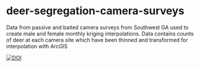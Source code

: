# deer-segregation-camera-surveys
Data from passive and baited camera surveys from Southwest GA used to create male and female monthly kriging interpolations.  Data contains counts of deer at each camera site which have been thinned and transformed for interpolation with ArcGIS

[![DOI](https://zenodo.org/badge/386705993.svg)](https://zenodo.org/badge/latestdoi/386705993)
